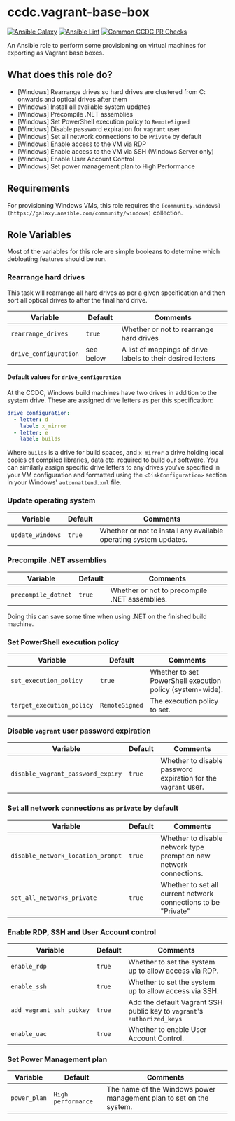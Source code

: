 # ccdc.vagrant-base-box

[![Ansible Galaxy](https://img.shields.io/badge/ansible--galaxy-ccdc.vagrant-base-box-blue.svg)](https://galaxy.ansible.com/ccdc/debloat_windows/)
[![Ansible Lint](https://github.com/ccdc-opensource/ansible-role-vagrant-base-box/actions/workflows/lint-ansible-role.yml/badge.svg)](https://github.com/ccdc-opensource/ansible-role-debloat-windows/actions/workflows/lint-ansible-role.yml)
[![Common CCDC PR Checks](https://github.com/ccdc-opensource/ansible-role-vagrant-base-box/actions/workflows/common_ccdc_status_checks.yml/badge.svg)](https://github.com/ccdc-opensource/ansible-role-debloat-windows/actions/workflows/common_ccdc_status_checks.yml)

An Ansible role to perform some provisioning on virtual machines for exporting as Vagrant base boxes.

## What does this role do?

- [Windows] Rearrange drives so hard drives are clustered from C: onwards and optical drives after them
- [Windows] Install all available system updates
- [Windows] Precompile .NET assemblies
- [Windows] Set PowerShell execution policy to `RemoteSigned`
- [Windows] Disable password expiration for `vagrant` user
- [Windows] Set all network connections to be `Private` by default
- [Windows] Enable access to the VM via RDP
- [Windows] Enable access to the VM via SSH (Windows Server only)
- [Windows] Enable User Account Control
- [Windows] Set power management plan to High Performance

## Requirements

For provisioning Windows VMs, this role requires the
`[community.windows](https://galaxy.ansible.com/community/windows)` collection.

## Role Variables

Most of the variables for this role are simple booleans to determine which debloating features should be run.

### Rearrange hard drives

This task will rearrange all hard drives as per a given specification and then sort all optical drives to
after the final hard drive.

| Variable              |  Default  | Comments                                                    |
|-----------------------|-----------|-------------------------------------------------------------|
| `rearrange_drives`    | `true`    | Whether or not to rearrange hard drives                     |
| `drive_configuration` | see below | A list of mappings of drive labels to their desired letters |

#### Default values for `drive_configuration`

At the CCDC, Windows build machines have two drives in addition to the system drive. These are assigned
drive letters as per this specification:

```yaml
drive_configuration:
  - letter: d
    label: x_mirror
  - letter: e
    label: builds
```

Where `builds` is a drive for build spaces, and `x_mirror` a drive holding local copies of compiled
libraries, data etc. required to build our software. You can similarly assign specific drive letters
to any drives you've specified in your VM configuration and formatted using the `<DiskConfiguration>`
section in your Windows' `autounattend.xml` file.

### Update operating system

| Variable         | Default | Comments                                                          |
|------------------|---------|-------------------------------------------------------------------|
| `update_windows` | `true`  | Whether or not to install any available operating system updates. |

### Precompile .NET assemblies

| Variable            | Default | Comments                                      |
|---------------------|---------|-----------------------------------------------|
| `precompile_dotnet` | `true`  | Whether or not to precompile .NET assemblies. |

Doing this can save some time when using .NET on the finished build machine.

### Set PowerShell execution policy

| Variable                  | Default        | Comments                                                  |
|---------------------------|----------------|-----------------------------------------------------------|
| `set_execution_policy`    | `true`         | Whether to set PowerShell execution policy (system-wide). |
| `target_execution_policy` | `RemoteSigned` | The execution policy to set.                              |

### Disable `vagrant` user password expiration

| Variable                          | Default | Comments                                                       |
|-----------------------------------|---------|----------------------------------------------------------------|
| `disable_vagrant_password_expiry` | `true`  | Whether to disable password expiration for the `vagrant` user. |

### Set all network connections as `private` by default

| Variable                          | Default | Comments                                                           |
|-----------------------------------|---------|--------------------------------------------------------------------|
| `disable_network_location_prompt` | `true`  | Whether to disable network type prompt on new network connections. |
| `set_all_networks_private`        | `true`  | Whether to set all current network connections to be "Private"     |

### Enable RDP, SSH and User Account control

| Variable                 | Default | Comments                                                                |
|--------------------------|---------|-------------------------------------------------------------------------|
| `enable_rdp`             | `true`  | Whether to set the system up to allow access via RDP.                   |
| `enable_ssh`             | `true`  | Whether to set the system up to allow access via SSH.                   |
| `add_vagrant_ssh_pubkey` | `true`  | Add the default Vagrant SSH public key to `vagrant`'s `authorized_keys` |
| `enable_uac`             | `true`  | Whether to enable User Account Control.                                 |

### Set Power Management plan

| Variable     | Default            | Comments                                                            |
|--------------|--------------------|---------------------------------------------------------------------|
| `power_plan` | `High performance` | The name of the Windows power management plan to set on the system. |
